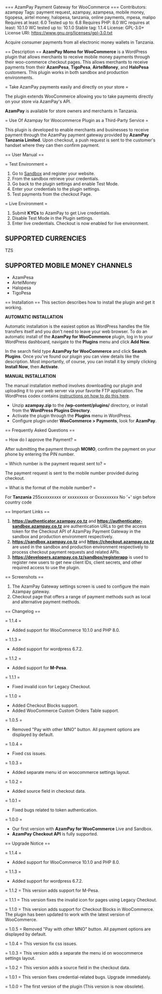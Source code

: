 === AzamPay Payment Gateway for WooCommerce ===
Contributors: azampay
Tags: payment request, azampay, azampesa, mobile money, tigopesa, airtel money, halopesa, tanzania, online payments, mpesa, malipo
Requires at least: 6.0
Tested up to: 6.8
Requires PHP: 8.0
WC requires at least: 10.1.0
WC tested up to: 10.1.0
Stable tag: 1.1.4
License: GPL-3.0+
License URI: https://www.gnu.org/licenses/gpl-3.0.txt

Acquire consumer payments from all electronic money wallets in Tanzania.

== Description ==
**AzamPay Momo for WooCommerce** is a WordPress plugin that allows merchants to receive mobile money payments through their woo-commerce checkout pages. This allows merchants to receive payments from their **AzamPesa**, **TigoPesa**, **AirtelMoney**, and **HaloPesa** customers.
This plugin works in both sandbox and production environments.

= Take AzamPay payments easily and directly on your store =

The plugin extends WooCommerce allowing you to take payments directly on your store via AzamPay's API.

**AzamPay** is available for store owners and merchants in Tanzania.

= Use Of Azampay for Woocommerce Plugin as a Third-Party Service =

This plugin is developed to enable merchants and businesses to receive payment through the AzamPay payment gateway provided by **AzamPay Tanzania Limited**.
Upon checkout, a push request is sent to the customer's handset where they can then confirm payment.

== User Manual ==

= Test Environment =

1. Go to [Sandbox](https://developers.azampay.co.tz/) and register your website.
1. From the sandbox retrieve your credentials.
1. Go back to the plugin settings and enable Test Mode.
1. Enter your credentials to the plugin settings.
1. Test payments from the checkout Page.

= Live Environment =

1. Submit **KYCs** to AzamPay to get Live credentials.
1. Disable Test Mode in the Plugin settings.
1. Enter live credentials. Checkout is now enabled for live environment.

## SUPPORTED CURRENCIES
TZS

## SUPPORTED MOBILE MONEY CHANNELS

* AzamPesa
* AirtelMoney
* Halopesa
* TigoPesa


== Installation ==
This section describes how to install the plugin and get it working.

**AUTOMATIC INSTALLATION**

Automatic installation is the easiest option as WordPress handles the file transfers itself and you don't need to leave your web browser. To do an automatic install of the **AzamPay for WooCommerce** plugin, log in to your WordPress dashboard, navigate to the **Plugins** menu and click **Add New**.

In the search field type **AzamPay for WooCommerce** and click **Search Plugins**. Once you've found our plugin you can view details like the description. Most importantly, of course, you can install it by simply clicking **Install Now**, then **Activate**.

**MANUAL INSTALLATION**

The manual installation method involves downloading our plugin and uploading it to your web server via your favorite FTP application. The WordPress codex contains [instructions on how to do this here](http://codex.wordpress.org/Managing_Plugins#Manual_Plugin_Installation).

* Unzip **azampay.zip** to the **/wp-content/plugins/** directory, or install from the **WordPress Plugins Directory**.
* Activate the plugin through the **Plugins** menu in WordPress.
* Configure plugin under **WooCommerce > Payments**, look for **AzamPay**.

== Frequently Asked Questions ==

= How do I approve the Payment? =

After submitting the payment through **MOMO**, confirm the payment on your phone by entering the PIN number.

= Which number is the payment request sent to? =

The payment request is sent to the mobile number provided during checkout.

= What is the format of the mobile number? =

For **Tanzania** 255xxxxxxxxx or xxxxxxxxx or 0xxxxxxxxx
No '+' sign before country code

== Important Links ==
1. **https://authenticator.azampay.co.tz** and **https://authenticator-sandbox.azampay.co.tz** are authentication URLs to get the access token for the Checkout API of AzamPay Payment Gateway in the sandbox and production environment respectively.
2. **https://sandbox.azampay.co.tz** and **https://checkout.azampay.co.tz** are used in the sandbox and production environment respectively to process checkout payment requests and related APIs.
3. **https://developers.azampay.co.tz/sandbox/registerapp** is used to register new users to get new client IDs, client secrets, and other required access to use the plugin.

== Screenshots ==

1. The AzamPay Gateway settings screen is used to configure the main Azampay gateway.
2. Checkout page that offers a range of payment methods such as local and alternative payment methods.

== Changelog ==

= 1.1.4 =
* Added support for WooCommerce 10.1.0 and PHP 8.0.

= 1.1.3 =
* Added support for wordpress 6.7.2.

= 1.1.2 =
* Added support for **M-Pesa**.

= 1.1.1 =
* Fixed invalid icon for Legacy Checkout.

= 1.1.0 =
* Added Checkout Blocks support.
* Added WooCommerce Custom Orders Table support.

= 1.0.5 =
* Removed "Pay with other MNO" button. All payment options are displayed by default.

= 1.0.4 =
* Fixed css issues.

= 1.0.3 =
* Added separate menu id on woocommerce settings layout.

= 1.0.2 =
* Added source field in checkout data.

= 1.0.1 =
* Fixed bugs related to token authentication.

= 1.0.0 =
* Our first version with **AzamPay for WooCommerce** Live and Sandbox.
* **AzamPay Checkout API** is fully supported.

== Upgrade Notice ==

= 1.1.4 =
* Added support for WooCommerce 10.1.0 and PHP 8.0.

= 1.1.3 =
* Added support for wordpress 6.7.2.

= 1.1.2 =
This version adds support for M-Pesa.

= 1.1.1 =
This version fixes the invalid icon for pages using Legacy Checkout. 

= 1.1.0 =
This version adds support for Checkout Blocks in WooCommerce. The plugin has been updated to work with the latest version of WooCommerce.

= 1.0.5 =
Removed "Pay with other MNO" button. All payment options are displayed by default.

= 1.0.4 =
This version fix css issues.

= 1.0.3 =
This version adds a separate the menu id on woocommerce settings layout.

= 1.0.2 =
This version adds a source field in the checkout data.

= 1.0.1 =
This version fixes credential-related bugs. Upgrade immediately.

= 1.0.0 =
The first version of the plugin (This version is now obsolete).

